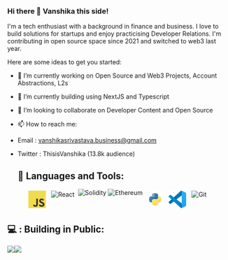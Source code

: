 ### Hi there 👋 Vanshika this side!

I'm a tech enthusiast with a background in finance and business. I love to build solutions for startups and enjoy practicising Developer Relations. I'm contributing in open source space since 2021 and switched to web3 last year.

Here are some ideas to get you started:

- 🔭 I’m currently working on Open Source and Web3 Projects, Account Abstractions, L2s
- 🌱 I’m currently building using NextJS and Typescript
- 👯 I’m looking to collaborate on Developer Content and Open Source

- 📫 How to reach me:
- Email : vanshikasrivastava.business@gmail.com
- Twitter : ThisisVanshika (13.8k audience)


  ## 🧰 Languages and Tools:

<p align="center">
<img src="https://raw.githubusercontent.com/github/explore/80688e429a7d4ef2fca1e82350fe8e3517d3494d/topics/javascript/javascript.png" alt="Javascript" height="40" style="vertical-align:top; margin:4px">
<img src="https://cdn.worldvectorlogo.com/logos/react-1.svg" alt="React" height="40" style="vertical-align:top; margin:4px">
<img src="https://www.svgrepo.com/show/374088/solidity.svg" alt="Solidity" height="40"  margin:4px">
<img src="https://upload.wikimedia.org/wikipedia/commons/0/05/Ethereum_logo_2014.svg" alt="Ethereum" height="40" style="vertical-align:top; ">
<img src="https://raw.githubusercontent.com/github/explore/80688e429a7d4ef2fca1e82350fe8e3517d3494d/topics/python/python.png" alt="Python" height="40" style="vertical-align:top; margin:4px">
<img src="https://raw.githubusercontent.com/github/explore/80688e429a7d4ef2fca1e82350fe8e3517d3494d/topics/visual-studio-code/visual-studio-code.png" alt="VS Code" height="40" style="vertical-align:top; margin:4px">
<img src="https://upload.wikimedia.org/wikipedia/commons/3/3f/Git_icon.svg" alt="Git" height="40" style="vertical-align:top; margin:4px">
</p>

## 💻 : Building in Public:

<div>
<a href="https://github-readme-stats.vercel.app/api/top-langs/?username=vanshika-srivastava&hide=php&theme=tokyonight">
<img align="left" src="https://github-readme-stats.vercel.app/api/top-langs/?username=vanshika-srivastava&hide=php&theme=tokyonight" />
</a>
<a href="https://github-readme-stats.vercel.app/api?username=vanshika-srivastava&theme=tokyonight">
<img  align="left" src="https://github-readme-stats.vercel.app/api?username=vanshika-srivastava&count_private=true&show_icons=true&theme=tokyonight" />
</a>
</div>

